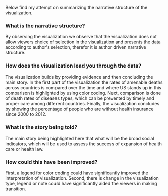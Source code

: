 ﻿Below find my attempt on summarizing the narrative structure of the visualization. 

### What is the narrative structure?
By observing the visualization we observe that the visualization does not allow viewers choice of selection in the visualization and presents the data according to author's selection, therefor it is author driven narrative structure.  

### How does the visualization lead you through the data?

The visualization builds by providing evidence and then concluding the main story. In the first part of the visualization the rates of amenable deaths across countries is compared over the time and where US stands up in this comparison is highlighted by using color coding. Next, comparison is done of death rates of diseases types, which can be prevented by timely and proper care among different countries. Finally, the visualization concludes by showing the percentage of people who are without health insurance since 2000 to 2012.  

### What is the story being told?

The main story being highlighted here that what will be the broad social indicators, which will be used to assess the success of expansion of health care or health law. 

### How could this have been improved?

First, a legend for color coding could have significantly improved the interpretation of visualization. Second, there is change in the visualization type, legend or note could have significantly aided the viewers in making transition. 